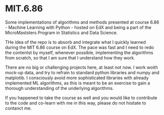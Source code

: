 # MIT.6.86
Some implementations of algorithms and methods presented at course 6.86 - Machine Learning with Python - hosted on EdX and being a part of the MicroMaststers Program in Statistics and Data Science.

THe idea of the repo is to absorb and integrate what I quickly learned during the MIT 6.86 course on EdX. The pace was fast and I need to redo the contentst by myself, whenever possible, implementing the algorithms from scratch, so that I am sure that I understand how they work. 

There are no big or challenging projects here, at least not now. I work woith mock-up data, and try to refrain to standard python libraries and numpy and matplotib. I consciously avoid more sophisticated libraries with already implemented ML algorithms, as this is meant to be an exercise to gain a thorough understanding of the underlying algorithms.

If you happened to take the course as well and you would like to contribute to the code and co-learn with me in this  way, please do not hisitate to contanct me.

